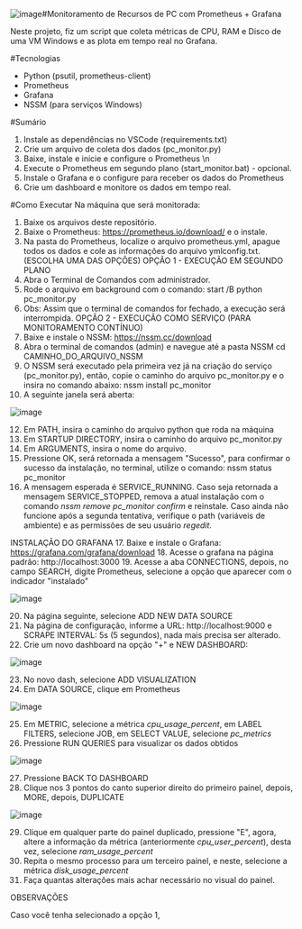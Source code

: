 ![image](https://github.com/user-attachments/assets/174af1f4-a9fd-4757-bd10-058f6a75d0a7)#Monitoramento de Recursos de PC com Prometheus + Grafana  

Neste projeto, fiz um script que coleta métricas de CPU, RAM e Disco de uma VM Windows e as plota em tempo real no Grafana.  

#Tecnologias  
- Python (psutil, prometheus-client)  
- Prometheus  
- Grafana  
- NSSM (para serviços Windows)

#Sumário
1. Instale as dependências no VSCode (requirements.txt)
2. Crie um arquivo de coleta dos dados (pc_monitor.py)
3. Baixe, instale e inicie e configure o Prometheus \n
4. Execute o Prometheus em segundo plano (start_monitor.bat)  - opcional.
5. Instale o Grafana e o configure para receber os dados do Prometheus
6. Crie um dashboard e monitore os dados em tempo real.


#Como Executar
Na máquina que será monitorada:
1. Baixe os arquivos deste repositório.
2. Baixe o Prometheus: https://prometheus.io/download/ e o instale.
3. Na pasta do Prometheus, localize o arquivo prometheus.yml, apague todos os dados e cole as informações do arquivo ymlconfig.txt.
   (ESCOLHA UMA DAS OPÇÕES)
OPÇÃO 1 - EXECUÇÃO EM SEGUNDO PLANO
4. Abra o Terminal de Comandos com administrador.
5. Rode o arquivo em background com o comando:
      start /B python pc_monitor.py
6. Obs: Assim que o terminal de comandos for fechado, a execução será interrompida.
OPÇÃO 2 - EXECUÇÃO COMO SERVIÇO (PARA MONITORAMENTO CONTÍNUO)
7. Baixe e instale o NSSM: https://nssm.cc/download
8. Abra o terminal de comandos (admin) e navegue até a pasta NSSM
      cd CAMINHO_DO_ARQUIVO_NSSM
10. O NSSM será executado pela primeira vez já na criação do serviço (pc_monitor.py), então, copie o caminho do arquivo pc_monitor.py e o insira no comando abaixo:
      nssm install pc_monitor
11. A seguinte janela será aberta:

![image](https://github.com/user-attachments/assets/7c6ed3e9-c77f-412a-90db-930f88116c9f)





12. Em PATH, insira o caminho do arquivo python que roda na máquina
13. Em STARTUP DIRECTORY, insira o caminho do arquivo pc_monitor.py
14. Em ARGUMENTS, insira o nome do arquivo.
15. Pressione OK, será retornada a mensagem "Sucesso", para confirmar o sucesso da instalação, no terminal, utilize o comando:
      nssm status pc_monitor
16. A mensagem esperada é SERVICE_RUNNING. Caso seja retornada a mensagem SERVICE_STOPPED, remova a atual instalação com o comando _nssm remove pc_monitor confirm_ e reinstale. Caso ainda não funcione após a segunda tentativa, verifique o path (variáveis de ambiente) e as permissões de seu usuário _regedit_.

INSTALAÇÃO DO GRAFANA
17. Baixe e instale o Grafana: https://grafana.com/grafana/download
18. Acesse o grafana na página padrão: http://localhost:3000
19. Acesse a aba CONNECTIONS, depois, no campo SEARCH, digite Prometheus, selecione a opção que aparecer com o indicador "instalado"


![image](https://github.com/user-attachments/assets/b8e1ff78-5825-42dd-8bbc-13f79aac8a74)

20. Na página seguinte, selecione ADD NEW DATA SOURCE
21. Na página de configuração, informe a URL: http://localhost:9000 e SCRAPE INTERVAL: 5s (5 segundos), nada mais precisa ser alterado.
22. Crie um novo dashboard na opção "+" e NEW DASHBOARD:


![image](https://github.com/user-attachments/assets/735de1ab-ac9f-46d8-ad75-b81c85dfd624)

23. No novo dash, selecione ADD VISUALIZATION
24. Em DATA SOURCE, clique em Prometheus

![image](https://github.com/user-attachments/assets/552e897a-eaba-443c-93dc-7f3c1207c399)


25. Em METRIC, selecione a métrica _cpu_usage_percent_, em LABEL FILTERS, selecione JOB, em SELECT VALUE, selecione _pc_metrics_
26. Pressione RUN QUERIES para visualizar os dados obtidos

![image](https://github.com/user-attachments/assets/e3b18296-1e97-4605-be4f-29d5264e593a)

27. Pressione BACK TO DASHBOARD
28. Clique nos 3 pontos do canto superior direito do primeiro painel, depois, MORE, depois, DUPLICATE

![image](https://github.com/user-attachments/assets/5b2a4324-bfd5-40d3-a927-46543a652506)


29. Clique em qualquer parte do painel duplicado, pressione "E", agora, altere a informação da métrica (anteriormente _cpu_user_percent_), desta vez, selecione _ram_usage_percent_
30. Repita o mesmo processo para um terceiro painel, e neste, selecione a métrica _disk_usage_percent_
31. Faça quantas alterações mais achar necessário no visual do painel.

OBSERVAÇÕES

Caso você tenha selecionado a opção 1, 


